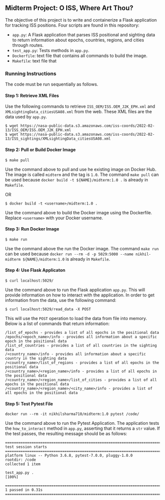 ## Midterm Project: O ISS, Where Art Thou?

The objective of this project is to write and containerize a Flask application for tracking ISS positions. Four scripts are found in this repository:

* `app.py`: A Flask application that parses ISS positional and sighting data to return information about epochs, countries, regions, and cities through routes.
* `test_app.py`: Tests methods in `app.py`.
* `Dockerfile`: text file that contains all commands to build the image.
* `Makefile`: text file that

### Running Instructions

The code must be run sequentially as follows.

#### Step 1: Retrieve XML Files

Use the following commands to retrieve `ISS_OEM/ISS.OEM_J2K_EPH.xml` and `XMLsightingData_citiesUSA08.xml` from the web. These XML files are the data used by `app.py`.

```
$ wget https://nasa-public-data.s3.amazonaws.com/iss-coords/2022-02-13/ISS_OEM/ISS.OEM_J2K_EPH.xml
$ wget https://nasa-public-data.s3.amazonaws.com/iss-coords/2022-02-13/ISS_sightings/XMLsightingData_citiesUSA08.xml
```

#### Step 2: Pull or Build Docker Image

```
$ make pull
```

Use the command above to pull and use he existing image on Docker Hub. The image is called `midterm` and the tag is `1.0`. The command `make pull` can be used because `docker build -t ${NAME}/midterm:1.0 .` is already in `Makefile`.

OR

```
$ docker build -t <username>/midterm:1.0 .
```

Use the command above to build the Docker image using the Dockerfile. Replace `<username>` with your Docker username.


#### Step 3: Run Docker Image

```
$ make run
```

Use the command above the run the Docker image. The command `make run` can be used because `docker run --rm -d -p 5029:5000 --name nikhil-midterm ${NAME}/midterm:1.0` is already in `Makefile`.
    
#### Step 4: Use Flask Applicaton

```
$ curl localhost:5029/
```

Use the command above to run the Flask application `app.py`. This will provide information on how to interact with the application. In order to get information from the data, use the following command:

```
$ curl localhost:5029/read_data -X POST
```

This will use the `POST` operation to load the data from file into memory. Below is a list of commands that return information:

```
/list_of_epochs - provides a list of all epochs in the positional data
/epochs/<epoch_name>/info - provides all information about a specific epoch in the positional data
/list_of_countries - provides a list of all countries in the sighting data
/<country_name>/info - provides all information about a specific country in the sighting data
/<country_name>/list_of_regions - provides a list of all epochs in the positional data
/<country_name>/<region_name>/info - provides a list of all epochs in the positional data
/<country_name>/<region_name>/list_of_cities - provides a list of all epochs in the positional data
/<country_name>/<region_name>/<city_name>/info - provides a list of all epochs in the positional data
```

#### Step 5: Test Pytest File

```
docker run --rm -it nikhilsharma710/midterm:1.0 pytest /code/
```

Use the command above to run the Pytest Application. The application tests the `how_to_interact` method in `app.py`, asserting that it returns a `str` value. If the test passes, the resulting message should be as follows:

```
================================================================================ test session starts ================================================================================
platform linux -- Python 3.6.8, pytest-7.0.0, pluggy-1.0.0
rootdir: /code
collected 1 item                                                                                                                                                                    

test_app.py .                                                                                                                                                                 [100%]

================================================================================= 1 passed in 0.31s =================================================================================
```
